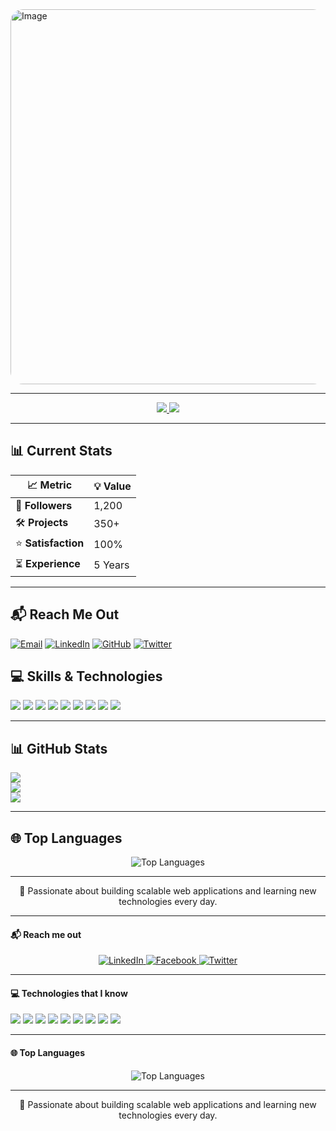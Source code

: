 <!-- Profile Header -->
<img width="2000" height="600" alt="Image" src="https://github.com/user-attachments/assets/6bdd33b4-66ec-4275-92ea-f1600021daa8" style="border-radius: 20px;" />


---

<!-- Contact & Social Links -->
<p align="center">
  <a href="mailto:cmstufail@gmail.com">
    <img src="https://img.shields.io/badge/Email-cmstufail@gmail.com-red?style=for-the-badge&logo=gmail&logoColor=white" />
  </a>
  <a href="https://www.linkedin.com/in/cmstufail" target="_blank">
    <img src="https://img.shields.io/badge/LinkedIn-Profile-blue?style=for-the-badge&logo=linkedin&logoColor=white" />
  </a>
</p>

---

## 📊 Current Stats

| 📈 Metric       | 💡 Value          |
|-----------------|-------------------|
| 👥 **Followers**    | 1,200             |
| 🛠️ **Projects**     | 350+              |
| ⭐ **Satisfaction** | 100%              |
| ⏳ **Experience**   | 5 Years           |


---

## 📬 Reach Me Out

[![Email](https://img.shields.io/badge/Email-cmstufail@gmail.com-red?style=flat&logo=gmail&logoColor=white)](mailto:cmstufail@gmail.com)
[![LinkedIn](https://img.shields.io/badge/LinkedIn-0A66C2?style=flat&logo=linkedin&logoColor=white)](https://www.linkedin.com/in/cmstufail)
[![GitHub](https://img.shields.io/badge/GitHub-181717?style=flat&logo=github&logoColor=white)](https://github.com/cmstufail)
[![Twitter](https://img.shields.io/badge/Twitter-1DA1F2?style=flat&logo=twitter&logoColor=white)](https://twitter.com/yourtwitterhandle)


<!-- Skills -->
<h2>💻 Skills & Technologies</h2>
<p>
  <img src="https://img.shields.io/badge/HTML5-E34F26?style=for-the-badge&logo=html5&logoColor=white" />
  <img src="https://img.shields.io/badge/CSS3-1572B6?style=for-the-badge&logo=css3&logoColor=white" />
  <img src="https://img.shields.io/badge/JavaScript-323330?style=for-the-badge&logo=javascript&logoColor=F7DF1E" />
  <img src="https://img.shields.io/badge/React-20232A?style=for-the-badge&logo=react&logoColor=61DAFB" />
  <img src="https://img.shields.io/badge/Tailwind_CSS-38B2AC?style=for-the-badge&logo=tailwind-css&logoColor=white" />
  <img src="https://img.shields.io/badge/Node.js-43853D?style=for-the-badge&logo=node.js&logoColor=white" />
  <img src="https://img.shields.io/badge/Express.js-404D59?style=for-the-badge" />
  <img src="https://img.shields.io/badge/MongoDB-4EA94B?style=for-the-badge&logo=mongodb&logoColor=white" />
  <img src="https://img.shields.io/badge/Firebase-ffca28?style=for-the-badge&logo=firebase&logoColor=black" />
</p>

---

## 📊 GitHub Stats

![](https://github-readme-stats.vercel.app/api?username=cmstufail&show_icons=true&theme=tokyonight&hide_border=true)  
![](https://github-readme-stats.vercel.app/api/top-langs/?username=cmstufail&layout=compact&theme=tokyonight&hide_border=true)  
![](https://github-readme-streak-stats.herokuapp.com/?user=cmstufail&theme=tokyonight&hide_border=true)


---

<!-- Top Languages -->
<h2>🌐 Top Languages</h2>
<p align="center">
  <img src="https://github-readme-stats.vercel.app/api/top-langs/?username=cmstufail&layout=compact&theme=radical" alt="Top Languages" />
</p>

---

<!-- Footer -->
<p align="center">
  🚀 Passionate about building scalable web applications and learning new technologies every day.
</p>


---
<!-- Reach me out-->
<h4>📬 Reach me out</h4>
<p align="center">
 <a href="https://www.linkedin.com/in/cmstufail" target="_blank" rel="noopener noreferrer">
    <img src="https://img.shields.io/badge/LinkedIn-blue?style=for-the-badge&logo=linkedin&logoColor=white" alt="LinkedIn" />
  </a>
  <a href="https://www.facebook.com/yourfacebookprofile" target="_blank" rel="noopener noreferrer">
    <img src="https://img.shields.io/badge/Facebook-1877F2?style=for-the-badge&logo=facebook&logoColor=white" alt="Facebook" />
  </a>
  <a href="https://twitter.com/yourtwitterhandle" target="_blank" rel="noopener noreferrer">
    <img src="https://img.shields.io/badge/Twitter-1DA1F2?style=for-the-badge&logo=twitter&logoColor=white" alt="Twitter" />
  </a>
</p>


---

<!-- Skills -->
<h4>💻 Technologies that I know </h4>
<p>
  <img src="https://img.shields.io/badge/HTML5-E34F26?style=for-the-badge&logo=html5&logoColor=white" />
  <img src="https://img.shields.io/badge/CSS3-1572B6?style=for-the-badge&logo=css3&logoColor=white" />
  <img src="https://img.shields.io/badge/JavaScript-323330?style=for-the-badge&logo=javascript&logoColor=F7DF1E" />
  <img src="https://img.shields.io/badge/React-20232A?style=for-the-badge&logo=react&logoColor=61DAFB" />
  <img src="https://img.shields.io/badge/Tailwind_CSS-38B2AC?style=for-the-badge&logo=tailwind-css&logoColor=white" />
  <img src="https://img.shields.io/badge/Node.js-43853D?style=for-the-badge&logo=node.js&logoColor=white" />
  <img src="https://img.shields.io/badge/Express.js-404D59?style=for-the-badge" />
  <img src="https://img.shields.io/badge/MongoDB-4EA94B?style=for-the-badge&logo=mongodb&logoColor=white" />
  <img src="https://img.shields.io/badge/Firebase-ffca28?style=for-the-badge&logo=firebase&logoColor=black" />
</p>

---

<!-- Top Languages -->
<h4>🌐 Top Languages</h4>
<p align="center">
  <img src="https://github-readme-stats.vercel.app/api/top-langs/?username=cmstufail&layout=compact&theme=radical" alt="Top Languages" />
</p>

---

<!-- Footer -->
<p align="center">
  🚀 Passionate about building scalable web applications and learning new technologies every day.
</p>
